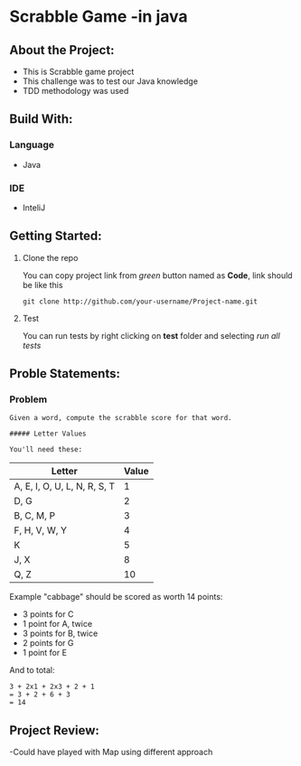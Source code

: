 Scrabble Game -in java
==================

About the Project:
-----------

- This is Scrabble game project
- This challenge was to test our Java knowledge
- TDD methodology was used

Build With:
---------

### Language
- Java

### IDE
- InteliJ

Getting Started:
-----------

1. Clone the repo

    You can copy project link from *green* button named as **Code**, link should be like this
    ```
    git clone http://github.com/your-username/Project-name.git
    ```
    
2. Test

    You can run tests by right clicking on **test** folder and selecting *run all tests*
   
    
Proble Statements:
-----------

### Problem
 ```
 Given a word, compute the scrabble score for that word.

##### Letter Values

You'll need these:
```
| Letter                        | Value  |
| ----                          |  ----  |
| A, E, I, O, U, L, N, R, S, T  |     1  |
| D, G                          |     2  |
| B, C, M, P                    |     3  |
| F, H, V, W, Y                 |     4  |
| K                             |     5  |
| J, X                          |     8  |
| Q, Z                          |     10 |

Example
"cabbage" should be scored as worth 14 points:

- 3 points for C
- 1 point for A, twice
- 3 points for B, twice
- 2 points for G
- 1 point for E

And to total:

```
3 + 2x1 + 2x3 + 2 + 1
= 3 + 2 + 6 + 3
= 14
```

Project Review:
----------

-Could have played with Map using different approach
